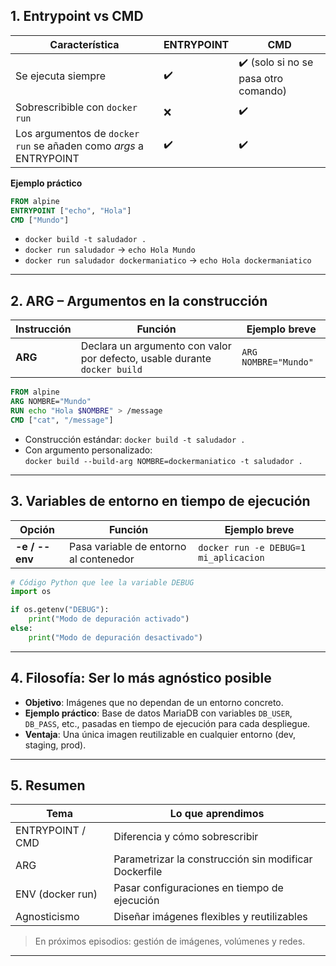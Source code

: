 ## 1. Entrypoint vs CMD  

| Característica | **ENTRYPOINT** | **CMD** |
|---|---|---|
| Se ejecuta siempre | ✔️ | ✔️ (solo si no se pasa otro comando) |
| Sobrescribible con `docker run` | ❌ | ✔️ |
| Los argumentos de `docker run` se añaden como *args* a ENTRYPOINT | ✔️ | ✔️ |

**Ejemplo práctico**

```dockerfile
FROM alpine
ENTRYPOINT ["echo", "Hola"]
CMD ["Mundo"]
```

- `docker build -t saludador .`
- `docker run saludador` → `echo Hola Mundo`
- `docker run saludador dockermaniatico` → `echo Hola dockermaniatico`

---

## 2. ARG – Argumentos en la construcción  

| Instrucción | Función | Ejemplo breve |
|---|---|---|
| **ARG** | Declara un argumento con valor por defecto, usable durante `docker build` | `ARG NOMBRE="Mundo"` |

```dockerfile
FROM alpine
ARG NOMBRE="Mundo"
RUN echo "Hola $NOMBRE" > /message
CMD ["cat", "/message"]
```

- Construcción estándar: `docker build -t saludador .`
- Con argumento personalizado:  
  `docker build --build-arg NOMBRE=dockermaniatico -t saludador .`

---

## 3. Variables de entorno en tiempo de ejecución  

| Opción | Función | Ejemplo breve |
|---|---|---|
| **-e / --env** | Pasa variable de entorno al contenedor | `docker run -e DEBUG=1 mi_aplicacion` |

```python
# Código Python que lee la variable DEBUG
import os

if os.getenv("DEBUG"):
    print("Modo de depuración activado")
else:
    print("Modo de depuración desactivado")
```

---

## 4. Filosofía: Ser lo más agnóstico posible  

- **Objetivo**: Imágenes que no dependan de un entorno concreto.  
- **Ejemplo práctico**: Base de datos MariaDB con variables `DB_USER`, `DB_PASS`, etc., pasadas en tiempo de ejecución para cada despliegue.  
- **Ventaja**: Una única imagen reutilizable en cualquier entorno (dev, staging, prod).

---

## 5. Resumen  

| Tema | Lo que aprendimos |
|---|---|
| ENTRYPOINT / CMD | Diferencia y cómo sobrescribir |
| ARG | Parametrizar la construcción sin modificar Dockerfile |
| ENV (docker run) | Pasar configuraciones en tiempo de ejecución |
| Agnosticismo | Diseñar imágenes flexibles y reutilizables |

> En próximos episodios: gestión de imágenes, volúmenes y redes.  

---